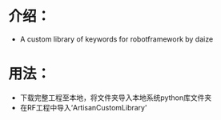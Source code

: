# 介绍：
- A custom library of keywords for robotframework by daize

# 用法：
- 下载完整工程至本地，将文件夹导入本地系统python库文件夹
- 在RF工程中导入‘ArtisanCustomLibrary’

